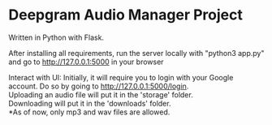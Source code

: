 # Deepgram Audio Manager Project

Written in Python with Flask.  

After installing all requirements, run the server locally with "python3 app.py" and go to http://127.0.0.1:5000 in your browser

Interact with UI:
Initially, it will require you to login with your Google account. Do so by going to http://127.0.0.1:5000/login.   
Uploading an audio file will put it in the 'storage' folder.  
Downloading will put it in the 'downloads' folder.  
*As of now, only mp3 and wav files are allowed.
